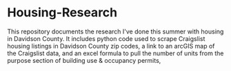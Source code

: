 # Housing-Research
This repository documents the research I've done this summer with housing in Davidson County. It includes python code used to scrape Craigslist housing listings in Davidson County zip codes, a link to an arcGIS map of the Craigslist data, and an excel formula to pull the number of units from the purpose section of building use &amp; occupancy permits, 
